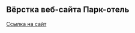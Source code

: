 ## Вёрстка веб-сайта Парк-отель

[Ссылка на сайт](https://margaritalutak.github.io/Park-hotel/#navigation-in-header)
